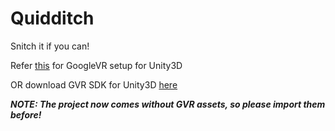 # Quidditch
Snitch it if you can!

Refer [this](https://developers.google.com/vr/develop/unity/get-started) for GoogleVR setup for Unity3D

OR download GVR SDK for Unity3D [here](https://github.com/googlevr/gvr-unity-sdk/releases)

_**NOTE: The project now comes without GVR assets, so please import them before!**_
